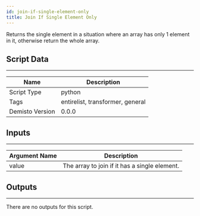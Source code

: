 ```yaml
---
id: join-if-single-element-only
title: Join If Single Element Only
---
```


Returns the single element in a situation where an array has only 1 element in it, otherwise return the whole array.

## Script Data
---

| **Name** | **Description** |
| --- | --- |
| Script Type | python |
| Tags | entirelist, transformer, general |
| Demisto Version | 0.0.0 |

## Inputs
---

| **Argument Name** | **Description** |
| --- | --- |
| value | The array to join if it has a single element. |

## Outputs
---
There are no outputs for this script.
